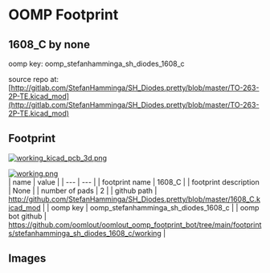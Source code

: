# OOMP Footprint  
## 1608_C  by none  
  
oomp key: oomp_stefanhamminga_sh_diodes_1608_c  
  
source repo at: [http://gitlab.com/StefanHamminga/SH_Diodes.pretty/blob/master/TO-263-2P-TE.kicad_mod](http://gitlab.com/StefanHamminga/SH_Diodes.pretty/blob/master/TO-263-2P-TE.kicad_mod)  
## Footprint  
  
[![working_kicad_pcb_3d.png](working_kicad_pcb_3d_600.png)](working_kicad_pcb_3d.png)  
  
[![working.png](working_600.png)](working.png)  
| name | value | 
| --- | --- | 
| footprint name | 1608_C | 
| footprint description | None | 
| number of pads | 2 | 
| github path | http://github.com/StefanHamminga/SH_Diodes.pretty/blob/master/1608_C.kicad_mod | 
| oomp key | oomp_stefanhamminga_sh_diodes_1608_c | 
| oomp bot github | https://github.com/oomlout/oomlout_oomp_footprint_bot/tree/main/footprints/stefanhamminga_sh_diodes_1608_c/working | 
## Images  
